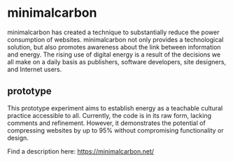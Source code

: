 # minimalcarbon

minimalcarbon has created a technique to substantially reduce the power consumption of websites. minimalcarbon not only provides a technological solution, but also promotes awareness about the link between information and energy. The rising use of digital energy is a result of the decisions we all make on a daily basis as publishers, software developers, site designers, and Internet users.

## prototype

This prototype experiment aims to establish energy as a teachable cultural practice accessible to all. Currently, the code is in its raw form, lacking comments and refinement. However, it demonstrates the potential of compressing websites by up to 95% without compromising functionality or design.


Find a description here:
https://minimalcarbon.net/
